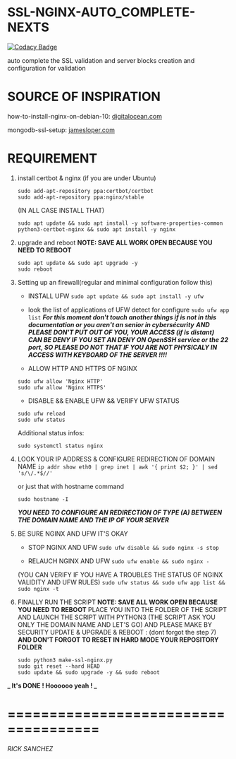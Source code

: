 # SSL-NGINX-AUTO_COMPLETE-NEXTS

[![Codacy Badge](https://app.codacy.com/project/badge/Grade/667fdf0db8f542528be92105a022af4a)](https://www.codacy.com?utm_source=gitlab.com&amp;utm_medium=referral&amp;utm_content=LaGvidilo/ssl-nginx-auto_complete-nexts&amp;utm_campaign=Badge_Grade)

auto complete the SSL validation and server blocks creation and configuration for validation

# SOURCE OF INSPIRATION
how-to-install-nginx-on-debian-10: [digitalocean.com](https://www.digitalocean.com/community/tutorials/how-to-install-nginx-on-debian-10)

mongodb-ssl-setup: [jamesloper.com](https://jamesloper.com/mongodb-ssl-setup)

# REQUIREMENT
1.  install certbot & nginx
    (if you are under Ubuntu)
    ```
    sudo add-apt-repository ppa:certbot/certbot
    sudo add-apt-repository ppa:nginx/stable
    ```

    (IN ALL CASE INSTALL THAT)
    ```
    sudo apt update && sudo apt install -y software-properties-common python3-certbot-nginx && sudo apt install -y nginx
    ```
2.  upgrade and reboot
    **NOTE: SAVE ALL WORK OPEN BECAUSE YOU NEED TO REBOOT**
    ```
    sudo apt update && sudo apt upgrade -y 
    sudo reboot
    ```

3.  Setting up an firewall(regular and minimal configuration follow this)
    - INSTALL UFW
    `sudo apt update && sudo apt install -y ufw`
    
    - look the list of applications of UFW detect for configure
    `sudo ufw app list`
    _**For this moment don't touch another things if is not in this documentation or you aren't an senior in cybersécurity**_
    _**AND PLEASE DON'T PUT OUT OF YOU, YOUR ACCESS (if is distant) CAN BE DENY IF YOU SET AN DENY ON OpenSSH service or the 22 port, SO PLEASE DO NOT THAT IF YOU ARE NOT PHYSICALY IN ACCESS WITH KEYBOARD OF THE SERVER !!!!**_

    - ALLOW HTTP AND HTTPS OF NGINX
    ```
    sudo ufw allow 'Nginx HTTP'
    sudo ufw allow 'Nginx HTTPS'
    ```
    
    - DISABLE && ENABLE UFW && VERIFY UFW STATUS
    ```
    sudo ufw reload
    sudo ufw status
    ```
    Additional status infos:
    ```
    sudo systemctl status nginx
    ```

4.  LOOK YOUR IP ADDRESS & CONFIGURE REDIRECTION OF DOMAIN NAME
    `ip addr show eth0 | grep inet | awk '{ print $2; }' | sed 's/\/.*$//'`

    or just that with hostname command

    `sudo hostname -I`

    **_YOU NEED TO CONFIGURE AN REDIRECTION OF TYPE (A) BETWEEN THE DOMAIN NAME AND THE IP OF YOUR SERVER_**

5.  BE SURE NGINX AND UFW IT'S OKAY
    - STOP NGINX AND UFW
    `sudo ufw disable && sudo nginx -s stop`

    - RELAUCH NGINX AND UFW
    `sudo ufw enable && sudo nginx -`

    (YOU CAN VERIFY IF YOU HAVE A TROUBLES THE STATUS OF NGINX VALIDITY AND UFW RULES)
    `sudo ufw status && sudo ufw app list && sudo nginx -t`

6.  FINALLY RUN THE SCRIPT
    **NOTE: SAVE ALL WORK OPEN BECAUSE YOU NEED TO REBOOT**
    PLACE YOU INTO THE FOLDER OF THE SCRIPT
    AND LAUNCH THE SCRIPT WITH PYTHON3 (THE SCRIPT ASK YOU ONLY THE DOMAIN NAME AND LET'S GO)
    AND PLEASE MAKE BY SECURITY UPDATE & UPGRADE & REBOOT : (dont forgot the step 7)
    **AND DON'T FORGOT TO RESET IN HARD MODE YOUR REPOSITORY FOLDER**
    ```
    sudo python3 make-ssl-nginx.py
    sudo git reset --hard HEAD
    sudo update && sudo upgrade -y && sudo reboot
    ```

**_ It's DONE ! Hoooooo yeah ! _**

# =====================================
_RICK SANCHEZ_
